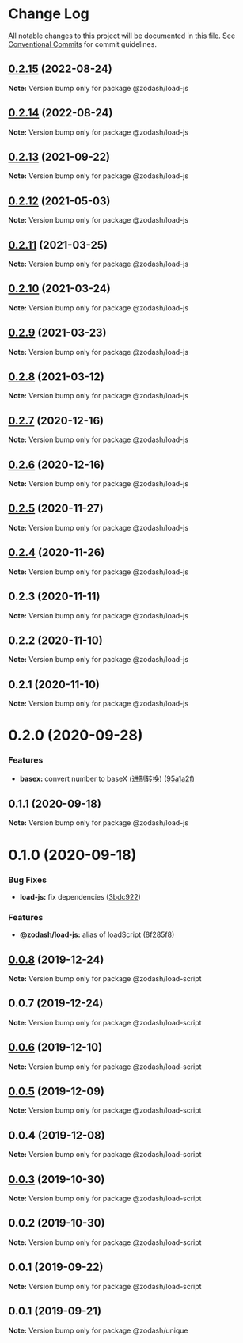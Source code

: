 # Change Log

All notable changes to this project will be documented in this file.
See [Conventional Commits](https://conventionalcommits.org) for commit guidelines.

## [0.2.15](https://github.com/zcorky/zodash/compare/@zodash/load-js@0.2.14...@zodash/load-js@0.2.15) (2022-08-24)

**Note:** Version bump only for package @zodash/load-js





## [0.2.14](https://github.com/zcorky/zodash/compare/@zodash/load-js@0.2.13...@zodash/load-js@0.2.14) (2022-08-24)

**Note:** Version bump only for package @zodash/load-js





## [0.2.13](https://github.com/zcorky/zodash/compare/@zodash/load-js@0.2.12...@zodash/load-js@0.2.13) (2021-09-22)

**Note:** Version bump only for package @zodash/load-js





## [0.2.12](https://github.com/zcorky/zodash/compare/@zodash/load-js@0.2.11...@zodash/load-js@0.2.12) (2021-05-03)

**Note:** Version bump only for package @zodash/load-js





## [0.2.11](https://github.com/zcorky/zodash/compare/@zodash/load-js@0.2.10...@zodash/load-js@0.2.11) (2021-03-25)

**Note:** Version bump only for package @zodash/load-js





## [0.2.10](https://github.com/zcorky/zodash/compare/@zodash/load-js@0.2.9...@zodash/load-js@0.2.10) (2021-03-24)

**Note:** Version bump only for package @zodash/load-js





## [0.2.9](https://github.com/zcorky/zodash/compare/@zodash/load-js@0.2.8...@zodash/load-js@0.2.9) (2021-03-23)

**Note:** Version bump only for package @zodash/load-js





## [0.2.8](https://github.com/zcorky/zodash/compare/@zodash/load-js@0.2.7...@zodash/load-js@0.2.8) (2021-03-12)

**Note:** Version bump only for package @zodash/load-js





## [0.2.7](https://github.com/zcorky/zodash/compare/@zodash/load-js@0.2.6...@zodash/load-js@0.2.7) (2020-12-16)

**Note:** Version bump only for package @zodash/load-js





## [0.2.6](https://github.com/zcorky/zodash/compare/@zodash/load-js@0.2.5...@zodash/load-js@0.2.6) (2020-12-16)

**Note:** Version bump only for package @zodash/load-js





## [0.2.5](https://github.com/zcorky/zodash/compare/@zodash/load-js@0.2.4...@zodash/load-js@0.2.5) (2020-11-27)

**Note:** Version bump only for package @zodash/load-js





## [0.2.4](https://github.com/zcorky/zodash/compare/@zodash/load-js@0.2.3...@zodash/load-js@0.2.4) (2020-11-26)

**Note:** Version bump only for package @zodash/load-js





## 0.2.3 (2020-11-11)

**Note:** Version bump only for package @zodash/load-js





## 0.2.2 (2020-11-10)

**Note:** Version bump only for package @zodash/load-js





## 0.2.1 (2020-11-10)

**Note:** Version bump only for package @zodash/load-js





# 0.2.0 (2020-09-28)


### Features

* **basex:** convert number to baseX (进制转换) ([95a1a2f](https://github.com/zcorky/zodash/commit/95a1a2f361d73de5caa3b8e297c1643e97e40983))





## 0.1.1 (2020-09-18)

**Note:** Version bump only for package @zodash/load-js





# 0.1.0 (2020-09-18)


### Bug Fixes

* **load-js:** fix dependencies ([3bdc922](https://github.com/zcorky/zodash/commit/3bdc9228044602211cca07d92b40a7297eeb8718))


### Features

* **@zodash/load-js:** alias of loadScript ([8f285f8](https://github.com/zcorky/zodash/commit/8f285f829dd2c5686e6265544f4c8d0536e56671))





## [0.0.8](https://github.com/zcorky/zodash/compare/@zodash/load-script@0.0.7...@zodash/load-script@0.0.8) (2019-12-24)

**Note:** Version bump only for package @zodash/load-script





## 0.0.7 (2019-12-24)

**Note:** Version bump only for package @zodash/load-script





## [0.0.6](https://github.com/zcorky/zodash/compare/@zodash/load-script@0.0.5...@zodash/load-script@0.0.6) (2019-12-10)

**Note:** Version bump only for package @zodash/load-script





## [0.0.5](https://github.com/zcorky/zodash/compare/@zodash/load-script@0.0.4...@zodash/load-script@0.0.5) (2019-12-09)

**Note:** Version bump only for package @zodash/load-script





## 0.0.4 (2019-12-08)

**Note:** Version bump only for package @zodash/load-script





## [0.0.3](https://github.com/zcorky/zodash/compare/@zodash/load-script@0.0.2...@zodash/load-script@0.0.3) (2019-10-30)

**Note:** Version bump only for package @zodash/load-script





## 0.0.2 (2019-10-30)

**Note:** Version bump only for package @zodash/load-script





## 0.0.1 (2019-09-22)

**Note:** Version bump only for package @zodash/load-script





## 0.0.1 (2019-09-21)

**Note:** Version bump only for package @zodash/unique
